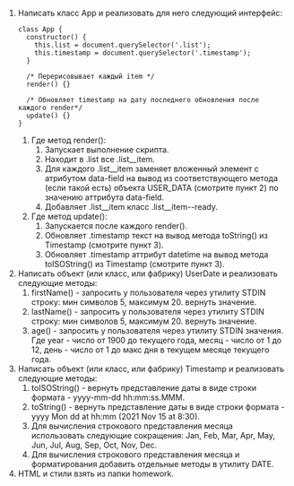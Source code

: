 1. Написать класс App и реализовать для него следующий интерфейс:
   ```
   class App {
     constructor() {
       this.list = document.querySelector('.list');
       this.timestamp = document.querySelector('.timestamp');
     }

     /* Перерисовывает каждый item */
     render() {}

     /* Обновляет timestamp на дату последнего обновления после каждого render*/
     update() {}
   }
   ```
   1. Где метод render():
	    1. Запускает выполнение скрипта.
      2. Находит в .list все .list__item.
      3. Для каждого .list__item заменяет вложенный элемент с атрибутом data-field на вывод из соответствующего метода (если такой есть) объекта USER_DATA (смотрите пункт 2) по значению аттрибута data-field.
      4. Добавляет .list__item класс .list__item--ready.
   2. Где метод update():
      1. Запускается после каждого render().
      3. Обновляет .timestamp текст на вывод метода toString() из Timestamp (смотрите пункт 3).
      4. Обновляет .timestamp аттрибут datetime на вывод метода toISOString() из Timestamp (смотрите пункт 3).
2. Написать объект (или класс, или фабрику) UserDate и реализовать следующие методы:
   1. firstName() - запросить у пользователя через утилиту STDIN строку: мин символов 5, максимум 20. вернуть значение.
   2. lastName() - запросить у пользователя через утилиту STDIN строку: мин символов 5, максимум 20. вернуть значение.
   3. age() - запросить у пользователя через утилиту STDIN значения. Где year - число от 1900 до текущего года, месяц - число от 1 до 12, день - число от 1 до макс дня в текущем месяце текущего года.
3. Написать объект (или класс, или фабрику) Timestamp и реализовать следующие методы:
   1. toISOString() - вернуть представление даты в виде строки формата - yyyy-mm-dd hh:mm:ss.MMM.
   2. toString() - вернуть представление даты в виде строки формата - yyyy Mon dd at hh:mm (2021 Nov 15 at 8:30).
   3. Для вычисления строкового представления месяца использовать следующие сокращения: Jan, Feb, Mar, Apr, May, Jun, Jul, Aug, Sep, Oct, Nov, Dec.
   4. Для вычисления строкового представления месяца и форматирования добавить отдельные методы в утилиту DATE.
4. HTML и стили взять из папки homework.
